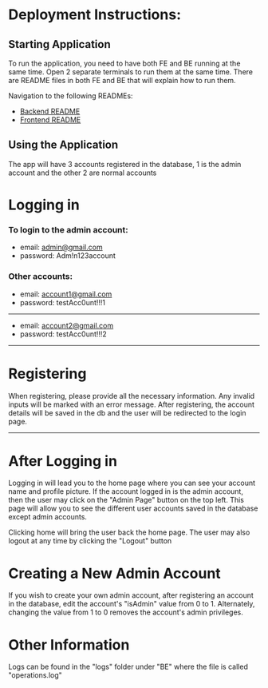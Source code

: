 # Deployment Instructions:

## Starting Application
To run the application, you need to have both FE and BE running at the same time. Open 2 separate terminals to run them at the same time. There are README files in both FE and BE that will explain how to run them.

Navigation to the following READMEs:
- [Backend README](BE/README.md)
- [Frontend README](FE/README.md)


## Using the Application

The app will have 3 accounts registered in the database, 1 is the admin account and the other 2 are normal accounts

# Logging in
### To login to the admin account: 
- email: admin@gmail.com
- password: Adm!n123account

### Other accounts:
- email: account1@gmail.com
- password: testAcc0unt!!!1
---
- email: account2@gmail.com
- password: testAcc0unt!!!2
---

# Registering
When registering, please provide all the necessary information. Any invalid inputs will be marked with an error message.
After registering, the account details will be saved in the db and the user will be redirected to the login page. 
___

# After Logging in
Logging in will lead you to the home page where you can see your account name and profile picture.
If the account logged in is the admin account, then the user may click on the "Admin Page" button on the top left. 
This page will allow you to see the different user accounts saved in the database except admin accounts.

Clicking home will bring the user back the home page. The user may also logout at any time by clicking the "Logout" button  

# Creating a New Admin Account
If you wish to create your own admin account, after registering an account in the database, edit the account's "isAdmin" value from 0 to 1. Alternately, changing the value from 1 to 0 removes the account's admin privileges.

# Other Information
Logs can be found in the "logs" folder under "BE" where the file is called "operations.log"